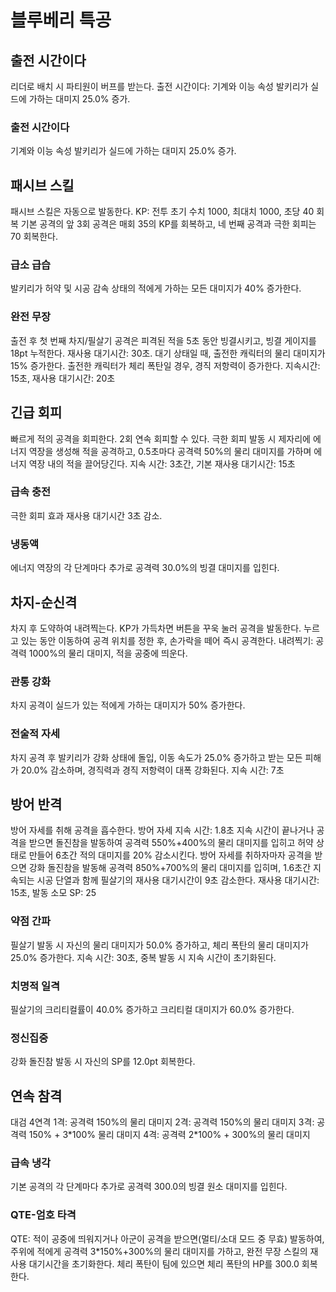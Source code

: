 # 블루베리 특공

## 출전 시간이다

리더로 배치 시 파티원이 버프를 받는다.
출전 시간이다: 기계와 이능 속성 발키리가 실드에 가하는 대미지 25.0% 증가.

### 출전 시간이다

기계와 이능 속성 발키리가 실드에 가하는 대미지 25.0% 증가.

## 패시브 스킬

패시브 스킬은 자동으로 발동한다.
KP: 전투 초기 수치 1000, 최대치 1000, 초당 40 회복
기본 공격의 앞 3회 공격은 매회 35의 KP를 회복하고, 네 번째 공격과 극한 회피는 70 회복한다.

### 급소 급습

발키리가 허약 및 시공 감속 상태의 적에게 가하는 모든 대미지가 40% 증가한다.

### 완전 무장

출전 후 첫 번째 차지/필살기 공격은 피격된 적을 5초 동안 빙결시키고, 빙결 게이지를 18pt 누적한다. 재사용 대기시간: 30초.
대기 상태일 때, 출전한 캐릭터의 물리 대미지가 15% 증가한다. 출전한 캐릭터가 체리 폭탄일 경우, 경직 저항력이 증가한다. 지속시간: 15초, 재사용 대기시간: 20초

## 긴급 회피

빠르게 적의 공격을 회피한다. 2회 연속 회피할 수 있다.
극한 회피 발동 시 제자리에 에너지 역장을 생성해 적을 공격하고, 0.5초마다 공격력 50%의 물리 대미지를 가하며 에너지 역장 내의 적을 끌어당긴다. 지속 시간: 3초간, 기본 재사용 대기시간: 15초

### 급속 충전

극한 회피 효과 재사용 대기시간 3초 감소.

### 냉동액

에너지 역장의 각 단계마다 추가로 공격력 30.0%의 빙결 대미지를 입힌다.

## 차지-순신격

차지 후 도약하여 내려찍는다.
KP가 가득차면 버튼을 꾸욱 눌러 공격을 발동한다. 누르고 있는 동안 이동하여 공격 위치를 정한 후, 손가락을 떼어 즉시 공격한다.
내려찍기: 공격력 1000%의 물리 대미지, 적을 공중에 띄운다.

### 관통 강화

차지 공격이 실드가 있는 적에게 가하는 대미지가 50% 증가한다.

### 전술적 자세

차지 공격 후 발키리가 강화 상태에 돌입, 이동 속도가 25.0% 증가하고 받는 모든 피해가 20.0% 감소하며, 경직력과 경직 저항력이 대폭 강화된다. 지속 시간: 7초

## 방어 반격

방어 자세를 취해 공격을 흡수한다.
방어 자세 지속 시간: 1.8초
지속 시간이 끝나거나 공격을 받으면 돌진참을 발동하여 공격력 550%+400%의 물리 대미지를 입히고 허약 상태로 만들어 6초간 적의 대미지를 20% 감소시킨다.
방어 자세를 취하자마자 공격을 받으면 강화 돌진참을 발동해 공격력 850%+700%의 물리 대미지를 입히며, 1.6초간 지속되는 시공 단열과 함께 필살기의 재사용 대기시간이 9초 감소한다.
재사용 대기시간: 15초, 발동 소모 SP: 25

### 약점 간파

필살기 발동 시 자신의 물리 대미지가 50.0% 증가하고, 체리 폭탄의 물리 대미지가 25.0% 증가한다. 지속 시간: 30초, 중복 발동 시 지속 시간이 초기화된다.

### 치명적 일격

필살기의 크리티컬률이 40.0% 증가하고 크리티컬 대미지가 60.0% 증가한다.

### 정신집중

강화 돌진참 발동 시 자신의 SP를 12.0pt 회복한다.

## 연속 참격

대검 4연격
1격: 공격력 150%의 물리 대미지
2격: 공격력 150%의 물리 대미지
3격: 공격력 150% + 3\*100% 물리 대미지
4격: 공격력 2\*100% + 300%의 물리 대미지

### 급속 냉각

기본 공격의 각 단계마다 추가로 공격력 300.0의 빙결 원소 대미지를 입힌다.

### QTE-엄호 타격

QTE: 적이 공중에 띄워지거나 아군이 공격을 받으면(멀티/소대 모드 중 무효) 발동하여, 주위에 적에게 공격력 3\*150%+300%의 물리 대미지를 가하고, 완전 무장 스킬의 재사용 대기시간을 초기화한다. 체리 폭탄이 팀에 있으면 체리 폭탄의 HP를 300.0 회복한다.
